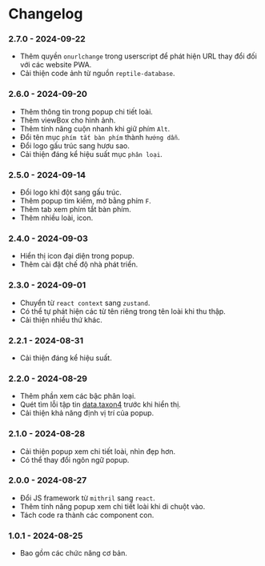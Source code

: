 # Changelog

### 2.7.0 - 2024-09-22

- Thêm quyền `onurlchange` trong userscript để phát hiện URL thay đổi đối với các website PWA.
- Cải thiện code ảnh từ nguồn `reptile-database`.

### 2.6.0 - 2024-09-20

- Thêm thông tin trong popup chi tiết loài.
- Thêm viewBox cho hình ảnh.
- Thêm tính năng cuộn nhanh khi giữ phím `Alt`.
- Đổi tên mục `phím tắt bàn phím` thành `hướng dẫn`.
- Đổi logo gấu trúc sang hươu sao.
- Cải thiện đáng kể hiệu suất mục `phân loại`.

### 2.5.0 - 2024-09-14

- Đổi logo khỉ đột sang gấu trúc.
- Thêm popup tìm kiếm, mở bằng phím `F`.
- Thêm tab xem phím tắt bàn phím.
- Thêm nhiều loài, icon.

### 2.4.0 - 2024-09-03

- Hiển thị icon đại diện trong popup.
- Thêm cài đặt chế độ nhà phát triển.

### 2.3.0 - 2024-09-01

- Chuyển từ `react context` sang `zustand`.
- Có thể tự phát hiện các từ tên riêng trong tên loài khi thu thập.
- Cải thiện nhiều thứ khác.

### 2.2.1 - 2024-08-31

- Cải thiện đáng kể hiệu suất.

### 2.2.0 - 2024-08-29

- Thêm phần xem các bậc phân loại.
- Quét tìm lỗi tập tin [data.taxon4](./public/data/data.taxon4) trước khi hiển thị.
- Cải thiện khả năng định vị trí của popup.

### 2.1.0 - 2024-08-28

- Cải thiện popup xem chi tiết loài, nhìn đẹp hơn.
- Có thể thay đổi ngôn ngữ popup.

### 2.0.0 - 2024-08-27

- Đổi JS framework từ `mithril` sang `react`.
- Thêm tính năng popup xem chi tiết loài khi di chuột vào.
- Tách code ra thành các component con.

### 1.0.1 - 2024-08-25

- Bao gồm các chức năng cơ bản.
